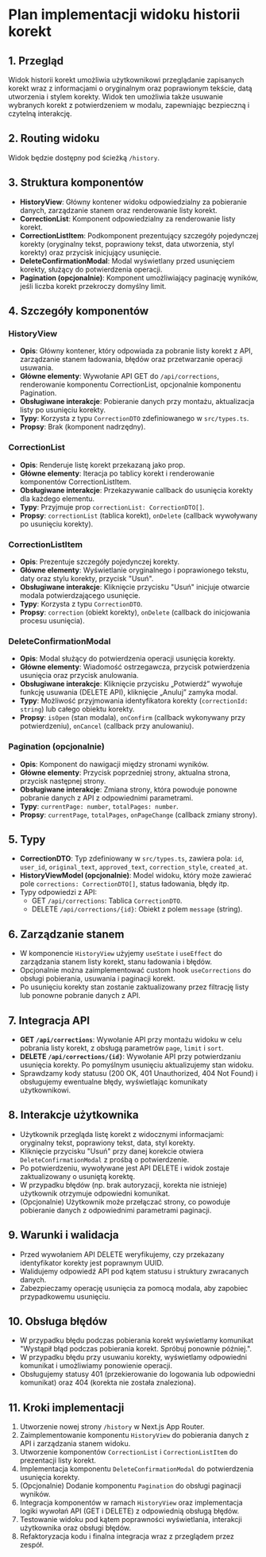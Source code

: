 # Plan implementacji widoku historii korekt

## 1. Przegląd
Widok historii korekt umożliwia użytkownikowi przeglądanie zapisanych korekt wraz z informacjami o oryginalnym oraz poprawionym tekście, datą utworzenia i stylem korekty. Widok ten umożliwia także usuwanie wybranych korekt z potwierdzeniem w modalu, zapewniając bezpieczną i czytelną interakcję.

## 2. Routing widoku
Widok będzie dostępny pod ścieżką `/history`.

## 3. Struktura komponentów
- **HistoryView**: Główny kontener widoku odpowiedzialny za pobieranie danych, zarządzanie stanem oraz renderowanie listy korekt.
- **CorrectionList**: Komponent odpowiedzialny za renderowanie listy korekt.
- **CorrectionListItem**: Podkomponent prezentujący szczegóły pojedynczej korekty (oryginalny tekst, poprawiony tekst, data utworzenia, styl korekty) oraz przycisk inicjujący usunięcie.
- **DeleteConfirmationModal**: Modal wyświetlany przed usunięciem korekty, służący do potwierdzenia operacji.
- **Pagination (opcjonalnie)**: Komponent umożliwiający paginację wyników, jeśli liczba korekt przekroczy domyślny limit.

## 4. Szczegóły komponentów
### HistoryView
- **Opis**: Główny kontener, który odpowiada za pobranie listy korekt z API, zarządzanie stanem ładowania, błędów oraz przetwarzanie operacji usuwania.
- **Główne elementy**: Wywołanie API GET do `/api/corrections`, renderowanie komponentu CorrectionList, opcjonalnie komponentu Pagination.
- **Obsługiwane interakcje**: Pobieranie danych przy montażu, aktualizacja listy po usunięciu korekty.
- **Typy**: Korzysta z typu `CorrectionDTO` zdefiniowanego w `src/types.ts`.
- **Propsy**: Brak (komponent nadrzędny).

### CorrectionList
- **Opis**: Renderuje listę korekt przekazaną jako prop.
- **Główne elementy**: Iteracja po tablicy korekt i renderowanie komponentów CorrectionListItem.
- **Obsługiwane interakcje**: Przekazywanie callback do usunięcia korekty dla każdego elementu.
- **Typy**: Przyjmuje prop `correctionList: CorrectionDTO[]`.
- **Propsy**: `correctionList` (tablica korekt), `onDelete` (callback wywoływany po usunięciu korekty).

### CorrectionListItem
- **Opis**: Prezentuje szczegóły pojedynczej korekty.
- **Główne elementy**: Wyświetlanie oryginalnego i poprawionego tekstu, daty oraz stylu korekty, przycisk "Usuń".
- **Obsługiwane interakcje**: Kliknięcie przycisku "Usuń" inicjuje otwarcie modala potwierdzającego usunięcie.
- **Typy**: Korzysta z typu `CorrectionDTO`.
- **Propsy**: `correction` (obiekt korekty), `onDelete` (callback do inicjowania procesu usunięcia).

### DeleteConfirmationModal
- **Opis**: Modal służący do potwierdzenia operacji usunięcia korekty.
- **Główne elementy**: Wiadomość ostrzegawcza, przycisk potwierdzenia usunięcia oraz przycisk anulowania.
- **Obsługiwane interakcje**: Kliknięcie przycisku „Potwierdź” wywołuje funkcję usuwania (DELETE API), kliknięcie „Anuluj” zamyka modal.
- **Typy**: Możliwość przyjmowania identyfikatora korekty (`correctionId: string`) lub całego obiektu korekty.
- **Propsy**: `isOpen` (stan modala), `onConfirm` (callback wykonywany przy potwierdzeniu), `onCancel` (callback przy anulowaniu).

### Pagination (opcjonalnie)
- **Opis**: Komponent do nawigacji między stronami wyników.
- **Główne elementy**: Przycisk poprzedniej strony, aktualna strona, przycisk następnej strony.
- **Obsługiwane interakcje**: Zmiana strony, która powoduje ponowne pobranie danych z API z odpowiednimi parametrami.
- **Typy**: `currentPage: number`, `totalPages: number`.
- **Propsy**: `currentPage`, `totalPages`, `onPageChange` (callback zmiany strony).

## 5. Typy
- **CorrectionDTO**: Typ zdefiniowany w `src/types.ts`, zawiera pola: `id`, `user_id`, `original_text`, `approved_text`, `correction_style`, `created_at`.
- **HistoryViewModel (opcjonalnie)**: Model widoku, który może zawierać pole `corrections: CorrectionDTO[]`, status ładowania, błędy itp.
- Typy odpowiedzi z API:
  - GET `/api/corrections`: Tablica `CorrectionDTO`.
  - DELETE `/api/corrections/{id}`: Obiekt z polem `message` (string).

## 6. Zarządzanie stanem
- W komponencie `HistoryView` użyjemy `useState` i `useEffect` do zarządzania stanem listy korekt, stanu ładowania i błędów.
- Opcjonalnie można zaimplementować custom hook `useCorrections` do obsługi pobierania, usuwania i paginacji korekt.
- Po usunięciu korekty stan zostanie zaktualizowany przez filtrację listy lub ponowne pobranie danych z API.

## 7. Integracja API
- **GET `/api/corrections`**: Wywołanie API przy montażu widoku w celu pobrania listy korekt, z obsługą parametrów `page`, `limit` i `sort`.
- **DELETE `/api/corrections/{id}`**: Wywołanie API przy potwierdzaniu usunięcia korekty. Po pomyślnym usunięciu aktualizujemy stan widoku.
- Sprawdzamy kody statusu (200 OK, 401 Unauthorized, 404 Not Found) i obsługujemy ewentualne błędy, wyświetlając komunikaty użytkownikowi.

## 8. Interakcje użytkownika
- Użytkownik przegląda listę korekt z widocznymi informacjami: oryginalny tekst, poprawiony tekst, data, styl korekty.
- Kliknięcie przycisku "Usuń" przy danej korekcie otwiera `DeleteConfirmationModal` z prośbą o potwierdzenie.
- Po potwierdzeniu, wywoływane jest API DELETE i widok zostaje zaktualizowany o usuniętą korektę.
- W przypadku błędów (np. brak autoryzacji, korekta nie istnieje) użytkownik otrzymuje odpowiedni komunikat.
- (Opcjonalnie) Użytkownik może przełączać strony, co powoduje pobieranie danych z odpowiednimi parametrami paginacji.

## 9. Warunki i walidacja
- Przed wywołaniem API DELETE weryfikujemy, czy przekazany identyfikator korekty jest poprawnym UUID.
- Walidujemy odpowiedź API pod kątem statusu i struktury zwracanych danych.
- Zabezpieczamy operację usunięcia za pomocą modala, aby zapobiec przypadkowemu usunięciu.

## 10. Obsługa błędów
- W przypadku błędu podczas pobierania korekt wyświetlamy komunikat "Wystąpił błąd podczas pobierania korekt. Spróbuj ponownie później.".
- W przypadku błędu przy usuwaniu korekty, wyświetlamy odpowiedni komunikat i umożliwiamy ponowienie operacji.
- Obsługujemy statusy 401 (przekierowanie do logowania lub odpowiedni komunikat) oraz 404 (korekta nie została znaleziona).

## 11. Kroki implementacji
1. Utworzenie nowej strony `/history` w Next.js App Router.
2. Zaimplementowanie komponentu `HistoryView` do pobierania danych z API i zarządzania stanem widoku.
3. Utworzenie komponentów `CorrectionList` i `CorrectionListItem` do prezentacji listy korekt.
4. Implementacja komponentu `DeleteConfirmationModal` do potwierdzenia usunięcia korekty.
5. (Opcjonalnie) Dodanie komponentu `Pagination` do obsługi paginacji wyników.
6. Integracja komponentów w ramach `HistoryView` oraz implementacja logiki wywołań API (GET i DELETE) z odpowiednią obsługą błędów.
7. Testowanie widoku pod kątem poprawności wyświetlania, interakcji użytkownika oraz obsługi błędów.
8. Refaktoryzacja kodu i finalna integracja wraz z przeglądem przez zespół. 